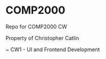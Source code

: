 # COMP2000
Repo for COMP2000 CW 

Property of Christopher Catlin

~ CW1 - UI and Frontend Development
